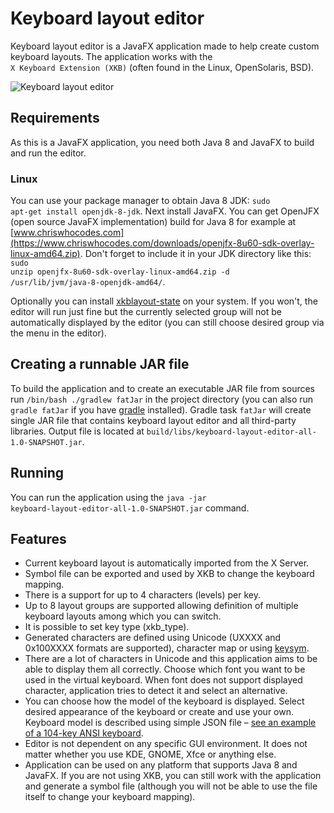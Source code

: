 # Keyboard layout editor
Keyboard layout editor is a JavaFX application made to help create custom keyboard layouts. 
The application works with the <code>X&nbsp;Keyboard&nbsp;Extension&nbsp;(XKB)</code> (often found in the Linux, OpenSolaris, BSD). 

![Keyboard layout editor](https://raw.githubusercontent.com/vgresak/keyboard-layout-editor/master/editor.png)

## Requirements
As this is a JavaFX application, you need both Java 8 and JavaFX to build and run the editor.

### Linux
You can use your package manager to obtain Java 8 JDK: <code>sudo apt-get install openjdk-8-jdk</code>. Next install JavaFX. You can get OpenJFX (open source JavaFX implementation) build for Java 8 for example at [www.chriswhocodes.com](https://www.chriswhocodes.com/downloads/openjfx-8u60-sdk-overlay-linux-amd64.zip). Don't forget to include it in your JDK directory like this: <code>sudo unzip openjfx-8u60-sdk-overlay-linux-amd64.zip -d /usr/lib/jvm/java-8-openjdk-amd64/</code>.

Optionally you can install [xkblayout-state](https://github.com/nonpop/xkblayout-state) on your system. If you won't, the editor will run just fine but the currently selected group will not be automatically displayed by the editor (you can still choose desired group via the menu in the editor).

## Creating a runnable JAR file
To build the application and to create an executable JAR file from sources run <code>/bin/bash ./gradlew fatJar</code> in the project directory (you can also run <code>gradle fatJar</code> if you have [gradle](https://gradle.org/) installed).
Gradle task <code>fatJar</code> will create single JAR file that contains keyboard layout editor and all third-party libraries.
Output file is located at <code>build/libs/keyboard-layout-editor-all-1.0-SNAPSHOT.jar</code>.

## Running
You can run the application using the <code>java -jar keyboard-layout-editor-all-1.0-SNAPSHOT.jar</code> command.

## Features
* Current keyboard layout is automatically imported from the X Server.
* Symbol file can be exported and used by XKB to change the keyboard mapping.
* There is a support for up to 4 characters (levels) per key.
* Up to 8 layout groups are supported allowing definition of multiple keyboard layouts among which you can switch.
* It is possible to set key type (xkb_type).
* Generated characters are defined using Unicode (UXXXX and 0x100XXXX formats are supported), character map or using [keysym](https://www.cl.cam.ac.uk/~mgk25/ucs/keysymdef.h).
* There are a lot of characters in Unicode and this application aims to be able to display them all correctly. Choose which font you want to be used in the virtual keyboard. When font does not support displayed character, application tries to detect it and select an alternative.
* You can choose how the model of the keyboard is displayed. Select desired appearance of the keyboard or create and use your own. Keyboard model is described using simple JSON file – [see an example of a 104-key ANSI keyboard](https://github.com/vgresak/keyboard-layout-editor/blob/master/src/main/resources/model/ansi104.json).
* Editor is not dependent on any specific GUI environment. It does not matter whether you use KDE, GNOME, Xfce or anything else.
* Application can be used on any platform that supports Java 8 and JavaFX. If you are not using XKB, you can still work with the application and generate a symbol file (although you will not be able to use the file itself to change your keyboard mapping).
